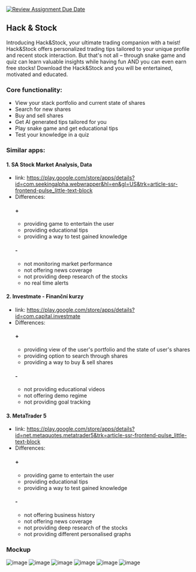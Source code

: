 [![Review Assignment Due Date](https://classroom.github.com/assets/deadline-readme-button-24ddc0f5d75046c5622901739e7c5dd533143b0c8e959d652212380cedb1ea36.svg)](https://classroom.github.com/a/VfT8U4Cl)

## Hack & Stock
Introducing Hack&Stock, your ultimate trading companion with a twist! Hack&Stock offers personalized trading tips tailored to your unique profile and recent stock interaction. But that's not all – through snake game and quiz can learn valuable insights while having fun AND you can even earn free stocks! Download the Hack&Stock and you will be entertained, motivated and educated.

### Core functionality: 
- View your stack portfolio and current state of shares
- Search for new shares
- Buy and sell shares
- Get AI generated tips tailored for you
- Play snake game and get educational tips
- Test your knowledge in a quiz


### Similar apps:
#### 1. SA Stock Market Analysis, Data
   - link: https://play.google.com/store/apps/details?id=com.seekingalpha.webwrapper&hl=en&gl=US&trk=article-ssr-frontend-pulse_little-text-block
   - Differences:
       #### +
       - providing game to entertain the user
       - providing educational tips
       - providing a way to test gained knowledge
       #### -
       - not monitoring market performance
       - not offering news coverage
       - not providing deep research of the stocks
       - no real time alerts
         
  #### 2. Investmate - Finanční kurzy
   - link: https://play.google.com/store/apps/details?id=com.capital.investmate
   - Differences:
       #### +
       - providing view of the user's portfolio and the state of user's shares
       - providing option to search through shares
       - providing a way to buy & sell shares
       #### -
       - not providing educational videos
       - not offering demo regime
       - not providing goal tracking
    
#### 3. MetaTrader 5
   - link: https://play.google.com/store/apps/details?id=net.metaquotes.metatrader5&trk=article-ssr-frontend-pulse_little-text-block
   - Differences:
       #### +
       - providing game to entertain the user
       - providing educational tips
       - providing a way to test gained knowledge
       #### -
       - not offering business history
       - not offering news coverage
       - not providing deep research of the stocks
       - not providing different personalised graphs
    
  ### Mockup
  ![image](https://github.com/uinf-upjs/trailer-na-projekt-NicolFedurcova/assets/114595688/4879e007-309e-4ef2-b225-585d75dfa304)
  ![image](https://github.com/uinf-upjs/trailer-na-projekt-NicolFedurcova/assets/114595688/edb59665-6f46-4495-b4df-096d3948d046)
  ![image](https://github.com/uinf-upjs/trailer-na-projekt-NicolFedurcova/assets/114595688/c5414c90-0fb6-4303-8b17-5664402cecfc)
  ![image](https://github.com/uinf-upjs/trailer-na-projekt-NicolFedurcova/assets/114595688/8f708794-9b59-4e3f-bb16-4fb0c7c8022b)
  ![image](https://github.com/uinf-upjs/trailer-na-projekt-NicolFedurcova/assets/114595688/6d9d8596-fbd7-4f06-963d-b6413f2f5e71)
  ![image](https://github.com/uinf-upjs/trailer-na-projekt-NicolFedurcova/assets/114595688/32061d86-3621-4950-b22f-620416c24675)






     
